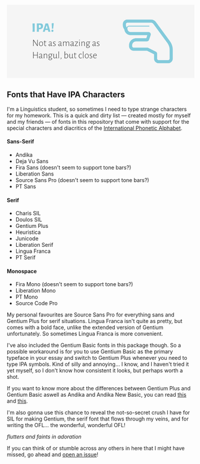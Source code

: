 ![ipa-cover](https://github.com/Scosh/fonts/blob/master/images/ipa-cover.png)
## Fonts that Have IPA Characters

I'm a Linguistics student, so sometimes I need to type strange characters for my homework. This is a quick and dirty list — created mostly for myself and my friends — of fonts in this repository that come with support for the special characters and diacritics of the [International Phonetic Alphabet](http://bit.ly/2bTJT70).

#### Sans-Serif
* Andika
* Deja Vu Sans
* Fira Sans (doesn't seem to support tone bars?)
* Liberation Sans
* Source Sans Pro (doesn't seem to support tone bars?)
* PT Sans

#### Serif
* Charis SIL
* Doulos SIL
* Gentium Plus
* Heuristica
* Junicode
* Liberation Serif
* Lingua Franca
* PT Serif

#### Monospace
* Fira Mono (doesn't seem to support tone bars?)
* Liberation Mono
* PT Mono
* Source Code Pro

My personal favourites are Source Sans Pro for everything sans and Gentium Plus for serif situations. Lingua Franca isn't quite as pretty, but comes with a bold face, unlike the extended version of Gentium unfortunately. So sometimes Lingua Franca is more convenient.

I've also included the Gentium Basic fonts in this package though. So a possible workaround is for you to use Gentium Basic as the primary typeface in your essay and switch to Gentium Plus whenever you need to type IPA symbols. Kind of silly and annoying… I know, and I haven't tried it yet myself, so I don't know how consistent it looks, but perhaps worth a shot.

If you want to know more about the differences between Gentium Plus and Gentium Basic aswell as Andika and Andika New Basic, you can read [this](http://software.sil.org/gentium/support/faq/) and [this](http://software.sil.org/andika/support/faq/).

I'm also gonna use this chance to reveal the not-so-secret crush I have for SIL for making Gentium, the serif font that flows through my veins, and for writing the OFL… the wonderful, wonderful OFL!

*flutters and faints in adoration*

If you can think of or stumble across any others in here that I might have missed, go ahead and [open an issue](https://github.com/Scosh/fonts/issues)!
